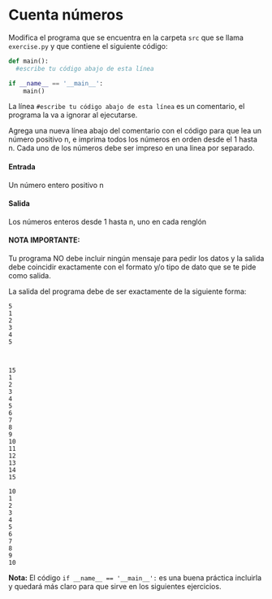 # Cuenta números

Modifica el programa que se encuentra en la carpeta `src` que se llama
`exercise.py` y que contiene el siguiente código:

```python
def main():
  #escribe tu código abajo de esta línea

if __name__ == '__main__':
    main()
```
La línea `#escribe tu código abajo de esta línea` es un comentario,
el programa la va a ignorar al ejecutarse.

Agrega una nueva línea abajo del comentario con el código para que lea un número positivo n,
e imprima todos los números en orden desde el 1 hasta n.
Cada uno de los números debe ser impreso en una linea por separado.

#### Entrada
Un número entero positivo n

#### Salida
Los números enteros desde 1 hasta n, uno en cada renglón

#### NOTA IMPORTANTE:
Tu programa NO debe incluir ningún mensaje para pedir los datos y la salida debe coincidir exactamente con el formato y/o tipo de dato que se te pide como salida.

La salida del programa debe de ser exactamente de la siguiente forma:

```
5
1
2
3
4
5



15
1
2
3
4
5
6
7
8
9
10
11
12
13
14
15

10
1
2
3
4
5
6
7
8
9
10

```

**Nota:** El código `if __name__ == '__main__':` es una buena práctica incluirla y quedará más claro para que sirve en los siguientes ejercicios.